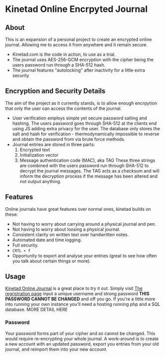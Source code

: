 # Kinetad Online Encrpyted Journal
## About
This is an expansion of a personal project to create an encrypted online journal. Allowing me to access it from anywhere and it remain secure.
* Kinetad.com is the code in action, to use as a trial.
* The journal uses AES-256-GCM encryption with the cipher being the users password run through a SHA-512 hash.
* The journal features "autolocking" after inactivity for a little extra security
## Encryption and Security Details
The aim of the project as it currently stands, is to allow enough encrpytion that only the user can access the contents of the journal.
* User verification employs simple yet secure password salting and hashing. The users password goes through SHA-512 at the clients end using JS adding extra privacy for the user. The database only stores the salt and hash for verification - thermodynamically impossible to reverse and obtain the password from via brute force methods.
* Journal entries are stored in three parts:
  1. Encrypted text
  1. Initialization vector
  1. Message authentication code (MAC), aka TAG
These three strings are combined with the users password run through SHA-512 to decrypt the journal messages.
The TAG acts as a checksum and will inform the decryption process if the message has been altered and not output anything.
## Features
Online journals have great features over normal ones, kinetad builds on these:
* Not having to worry about carrying around a physical journal and pen.
* Not having to worry about loosing a physical journal.
* Consistent clarity on written text over handwritten notes.
* Automated date and time logging.
* Full security.
* `CRTL + f`
* Opportunity to export and analyse your entries (great to see how often you talk about certain things or more).
 ## Usage
[Kinetad Online Journal](https://www.kinetad.com "Kinetad - open source online journal") is a great place to try it out. Simply visit [The regristration page](https://www.kinetad.com/register "Register for kinetad") input a unique username and strong password **THIS PASSWORD CANNOT BE CHANGED** and off you go.
If you're a little more into running your own instance you'll need a hosting running php and a SQL database. MORE DETAIL HERE
### Password 
Your password forms part of your cipher and so cannot be changed. This would require re-encrypting your whole journal. A work-around is to create a new account with an updated password, export you entries from your old journal, and reimport them into your new account.
